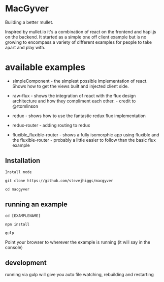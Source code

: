 # MacGyver

Building a better mullet.

Inspired by mullet.io it's a combination of react on the frontend and hapi.js on the backend. It started as a simple one off client example
but is no growing to encompass a variety of different examples for people to take apart and play with.

# available examples

* simpleComponent - the simplest possible implementation of react. Shows how to get the views built and injected client side.

* raw-flux - shows the integration of react with the flux design architecture and how they compliment each other. - credit to @rtomlinson
* redux - shows how to use the fantastic redux flux implementation
* redux-router - adding routing to redux
* fluxible_fluxible-router - shows a fully isomorphic app using fluxible and the fluxible-router - probably a little easier to follow than the basic flux example

## Installation

    Install node

    git clone https://github.com/stevejhiggs/macgyver

    cd macgyver

## running an example

    cd [EXAMPLENAME]

    npm install

    gulp

Point your browser to wherever the example is running (it will say in the console)

## development

running via gulp will give you auto file watching, rebuilding and restarting




